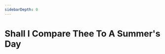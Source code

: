 ```yaml
---
sidebarDepth: 0
---
```


# Shall I Compare Thee To A Summer's Day

<ClientOnly>
  <essay-container title="essay-9"/>
</ClientOnly>